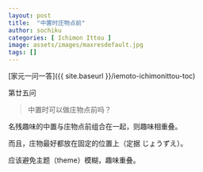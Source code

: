 ```yaml
---
layout: post
title:  "中置时庄物点前"
author: sochiku
categories: [ Ichimon Ittou ]
image: assets/images/maxresdefault.jpg
tags: []
---
```


[家元一问一答]({{ site.baseurl }}/iemoto-ichimonittou-toc)

第廿五问

> 中置时可以做庄物点前吗？

名残趣味的中置与庄物点前组合在一起，则趣味相重叠。

而且，庄物最好都放在固定的位置上（定据 じょうずえ）。

应该避免主题（theme）模糊，趣味重叠。
